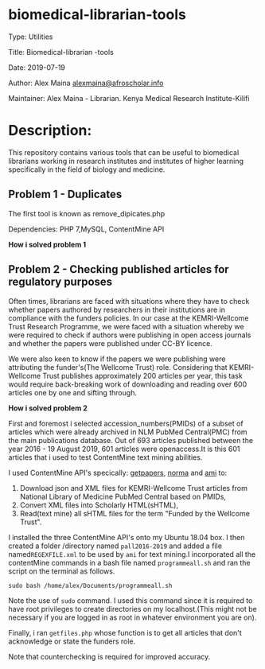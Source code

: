 # biomedical-librarian-tools

Type: Utilities

Title: Biomedical-librarian -tools

Date: 2019-07-19

Author: Alex Maina <alexmaina@afroscholar.info>

Maintainer: Alex Maina - Librarian. Kenya Medical Research Institute-Kilifi

# Description: 
This repository contains various tools that can be useful to biomedical librarians working in research institutes and institutes of higher learning specifically in the field of biology and medicine.

## Problem 1 - Duplicates

The first tool is known as remove_dipicates.php

Dependencies: PHP 7,MySQL, ContentMine API


**How i solved problem 1**

## Problem 2 - Checking published articles for regulatory purposes


Often times, librarians are faced with situations where they have to check whether papers authored by researchers in their institutions are in compliance with the funders policies. In our case at the KEMRI-Wellcome Trust Research Programme, we were faced with a situation whereby we were required to check if authors were publishing in open access journals and whether the papers were published under CC-BY licence.

We were also keen to know if the papers we were publishing were attributing the funder's(The Wellcome Trust) role. Considering that KEMRI-Wellcome Trust publishes approximately 200 articles per year, this task would require back-breaking work of downloading and reading over 600 articles one by one and sifting through.

**How i solved problem 2**

First and foremost i selected accession_numbers(PMIDs) of a subset of articles which were already archived in NLM PubMed Central(PMC) from the main publications database. Out of 693 articles published between the year 2016 - 19 August 2019, 601 articles were openaccess.It is this 601 articles that i used to test ContentMine text mining abilities.

I used ContentMine API's specically: [getpapers](https://github.com/ContentMine/workshop-resources/blob/master/software-tutorials/getpapers/README.md), [norma](https://github.com/ContentMine/workshop-resources/blob/master/software-tutorials/norma/README.md) and [ami](https://github.com/ContentMine/workshop-resources/tree/master/software-tutorials/ami) to:
1. Download json and XML files for KEMRI-Wellcome Trust articles from National Library of Medicine PubMed Central based on PMIDs,
2. Convert XML files into Scholarly HTML(sHTML),
3. Read(text mine) all sHTML files for the term "Funded by the Wellcome Trust".

I installed the three ContentMine API's onto my Ubuntu 18.04 box. I then created a folder /directory named `pall2016-2019` and added a file named`REGEXFILE.xml` to be used by `ami` for text mining.I incorporated all the contentMine commands in a bash file named `programmeall.sh` and ran the script on the terminal as follows. 

`sudo bash /home/alex/Documents/programmeall.sh`

Note the use of `sudo` command. I used this command since it is required to have root privileges to create directories on my localhost.(This might not be necessary if you are logged in as root in whatever environment you are on).

Finally, i ran `getfiles.php` whose function is to get all articles that don't acknowledge or state the funders role.

Note that counterchecking is required for improved accuracy.




